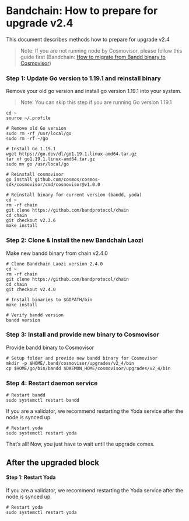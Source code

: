 # Bandchain: How to prepare for upgrade v2.4

This document describes methods how to prepare for upgrade v2.4

> Note: If you are not running node by Cosmovisor, please follow this guide first (Bandchain: [How to migrate from Bandd binary to Cosmovisor](https://github.com/bandprotocol/launch/blob/master/band-laozi-testnet6/docs/migrate-bandd-binary-to-cosmovisor.md))


### Step 1: Update Go version to 1.19.1 and reinstall binary
Remove your old go version and install go version 1.19.1 into your system. 

> Note: You can skip this step if you are running Go version 1.19.1

```
cd ~
source ~/.profile

# Remove old Go version
sudo rm -rf /usr/local/go
sudo rm -rf ~/go

# Install Go 1.19.1
wget https://go.dev/dl/go1.19.1.linux-amd64.tar.gz
tar xf go1.19.1.linux-amd64.tar.gz
sudo mv go /usr/local/go

# Reinstall cosmovisor
go install github.com/cosmos/cosmos-sdk/cosmovisor/cmd/cosmovisor@v1.0.0

# Reinstall binary for current version (bandd, yoda)
cd ~
rm -rf chain
git clone https://github.com/bandprotocol/chain
cd chain
git checkout v2.3.6
make install
```

### Step 2: Clone & Install the new Bandchain Laozi
Make new bandd binary from chain v2.4.0

```
# Clone Bandchain Laozi version 2.4.0
cd ~
rm -rf chain
git clone https://github.com/bandprotocol/chain
cd chain
git checkout v2.4.0

# Install binaries to $GOPATH/bin
make install

# Verify bandd version
bandd version
```

### Step 3: Install and provide new binary to Cosmovisor
Provide bandd binary to Cosmovisor

```
# Setup folder and provide new bandd binary for Cosmovisor
mkdir -p $HOME/.band/cosmovisor/upgrades/v2_4/bin
cp $HOME/go/bin/bandd $DAEMON_HOME/cosmovisor/upgrades/v2_4/bin
```

### Step 4: Restart daemon service

```
# Restart bandd
sudo systemctl restart bandd
```

If you are a validator, we recommend restarting the Yoda service after the node is synced up.

```
# Restart yoda
sudo systemctl restart yoda
```

That’s all! Now, you just have to wait until the upgrade comes.

## After the upgraded block

#### Step 1: Restart Yoda
If you are a validator, we recommend restarting the Yoda service after the node is synced up.

```
# Restart yoda
sudo systemctl restart yoda
```




